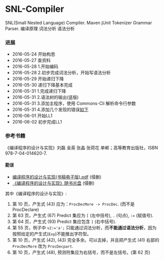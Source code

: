 # SNL-Compiler
SNL(Small Nested Language) Compiler.  Maven jUnit Tokenizer Grammar Parser.  编译原理 词法分析 语法分析

### 进展
- 2016-05-24 开始构思
- 2016-05-27 查资料
- 2016-05-28 1.开始编码
- 2016-05-28 2.初步完成词法分析，开始写语法分析
- 2016-05-29 开始递归下降
- 2016-05-30 递归下降基本完成
- 2016-05-31 1.完成递归下降
- 2016-05-31 2.语法树的输出(竖版)
- 2016-05-31 3.添加主程序，使用 Commons-Cli 解析命令行参数
- 2016-05-31 4.添加几个发现的错误[如下](#勘误)
- 2016-06-01 开始LL1
- 2016-06-02 初步完成LL1

### 参考书籍
《编译程序的设计与实现》刘磊 金英 张晶 张荷花 单郸；高等教育出版社，ISBN 978-7-04-014620-7.  

#### 勘误
- [编译程序的设计与实现(书稿电子版).pdf](book.pdf) (侵删)
- [《编译程序的设计与实现》随书光盘](TP314-43L643.iso) (侵删)

其中《编译程序的设计与实现》:

1. 第 10 页，产生式 (43) 应为：<code>ProcDecMore -> ProcDec</code>. (而不是 ProcDeclare)  
2. 第 63 页，产生式 (67) Predict 集应为 <code>[</code> (左中括号), <code>.</code> (句点), <code>:=</code> (赋值号).  
3. 第 64 页，产生式 (93) Predict 集应包含 <code>]</code> (右中括号).  
4. 第 55 页，例子中 <code>v2:='a';</code> 只能通过词法分析，而**不能通过语法分析**，因为按照给定的产生式(<code>Exp</code>)不能推出字符型。
5. 第 10 页，产生式 (42), (43) 完全多余。可以去掉，并且把产生式 (41) 右部的 <code>ProcDecMore</code> 改为 <code>ProcDecpart</code>. 
6. 第 10 页，产生式 (48), 预测符集应为右括号，而不是左括号。(第 62 页)